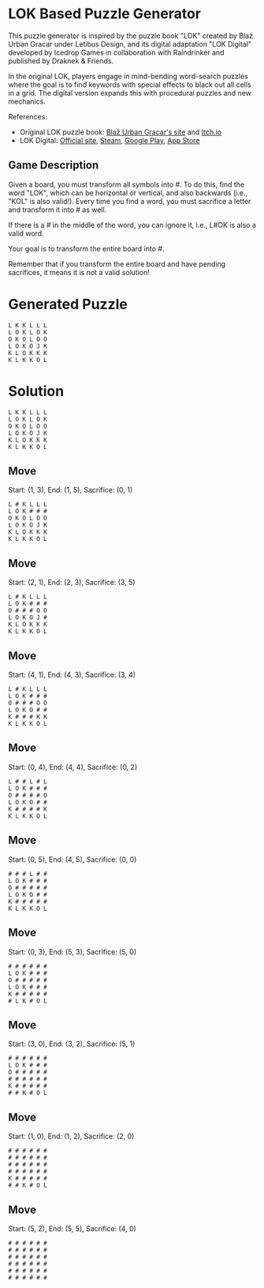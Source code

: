 # LOK Based Puzzle Generator

This puzzle generator is inspired by the puzzle book "LOK" created by Blaž Urban Gracar under Letibus Design, and its digital adaptation "LOK Digital" developed by Icedrop Games in collaboration with Raindrinker and published by Draknek & Friends.

In the original LOK, players engage in mind-bending word-search puzzles where the goal is to find keywords with special effects to black out all cells in a grid. The digital version expands this with procedural puzzles and new mechanics.

References:
- Original LOK puzzle book: [Blaž Urban Gracar's site](https://www.blazgracar.com/lok) and [Itch.io](https://letibus.itch.io/lok)
- LOK Digital: [Official site](https://lok-digital.com/), [Steam](https://store.steampowered.com/app/2207440/LOK_Digital/), [Google Play](https://play.google.com/store/apps/details?id=com.IcedropGames.LOK), [App Store](https://apps.apple.com/us/app/lok-digital/id6476513210)

## Game Description

Given a board, you must transform all symbols into #. To do this, find the word "LOK", which can be horizontal or vertical, and also backwards (i.e., "KOL" is also valid!). Every time you find a word, you must sacrifice a letter and transform it into # as well.

If there is a # in the middle of the word, you can ignore it, i.e., L#OK is also a valid word.

Your goal is to transform the entire board into #.

Remember that if you transform the entire board and have pending sacrifices, it means it is not a valid solution!

# Generated Puzzle

```
L K K L L L
L O K L O K
O K O L O O
L O K O J K
K L O K K K
K L K K O L
```

# Solution

```
L K K L L L
L O K L O K
O K O L O O
L O K O J K
K L O K K K
K L K K O L
```

## Move

Start: (1, 3), End: (1, 5), Sacrifice: (0, 1)

```
L # K L L L
L O K # # #
O K O L O O
L O K O J K
K L O K K K
K L K K O L
```

## Move

Start: (2, 1), End: (2, 3), Sacrifice: (3, 5)

```
L # K L L L
L O K # # #
O # # # O O
L O K O J #
K L O K K K
K L K K O L
```

## Move

Start: (4, 1), End: (4, 3), Sacrifice: (3, 4)

```
L # K L L L
L O K # # #
O # # # O O
L O K O # #
K # # # K K
K L K K O L
```

## Move

Start: (0, 4), End: (4, 4), Sacrifice: (0, 2)

```
L # # L # L
L O K # # #
O # # # # O
L O K O # #
K # # # # K
K L K K O L
```

## Move

Start: (0, 5), End: (4, 5), Sacrifice: (0, 0)

```
# # # L # #
L O K # # #
O # # # # #
L O K O # #
K # # # # #
K L K K O L
```

## Move

Start: (0, 3), End: (5, 3), Sacrifice: (5, 0)

```
# # # # # #
L O K # # #
O # # # # #
L O K # # #
K # # # # #
# L K # O L
```

## Move

Start: (3, 0), End: (3, 2), Sacrifice: (5, 1)

```
# # # # # #
L O K # # #
O # # # # #
# # # # # #
K # # # # #
# # K # O L
```

## Move

Start: (1, 0), End: (1, 2), Sacrifice: (2, 0)

```
# # # # # #
# # # # # #
# # # # # #
# # # # # #
K # # # # #
# # K # O L
```

## Move

Start: (5, 2), End: (5, 5), Sacrifice: (4, 0)

```
# # # # # #
# # # # # #
# # # # # #
# # # # # #
# # # # # #
# # # # # #
```

